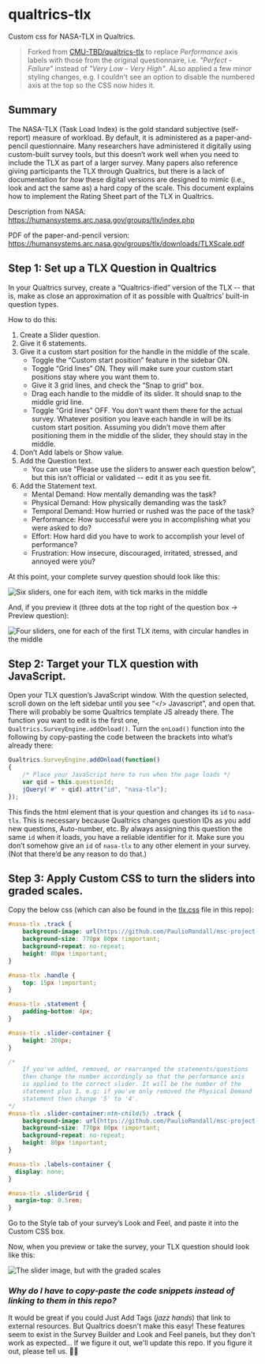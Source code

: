 # qualtrics-tlx

Custom css for NASA-TLX in Qualtrics.

> Forked from [CMU-TBD/qualtrics-tlx](https://github.com/CMU-TBD/qualtrics-tlx) to replace _Performance_ axis labels with those from the original questionnaire, i.e. _"Perfect - Failure"_ instead of _"Very Low - Very High"_. ALso applied a few minor styling changes, e.g. I couldn't see an option to disable the numbered axis at the top so the CSS now hides it. 

## Summary

The NASA-TLX (Task Load Index) is the gold standard subjective (self-report) measure of workload. By default, it is administered as a paper-and-pencil questionnaire. Many researchers have administered it digitally using custom-built survey tools, but this doesn’t work well when you need to include the TLX as part of a larger survey. Many papers also reference giving participants the TLX through Qualtrics, but there is a lack of documentation for _how_ these digital versions are designed to mimic (i.e., look and act the same as) a hard copy of the scale. This document explains how to implement the Rating Sheet part of the TLX in Qualtrics.

Description from NASA: https://humansystems.arc.nasa.gov/groups/tlx/index.php

PDF of the paper-and-pencil version: https://humansystems.arc.nasa.gov/groups/tlx/downloads/TLXScale.pdf

## Step 1: Set up a TLX Question in Qualtrics

In your Qualtrics survey, create a “Qualtrics-ified” version of the TLX -- that is, make as close an approximation of it as possible with Qualtrics’ built-in question types.

How to do this:

1. Create a Slider question.
2. Give it 6 statements.
3. Give it a custom start position for the handle in the middle of the scale.
   - Toggle the “Custom start position” feature in the sidebar ON.
   - Toggle “Grid lines” ON. They will make sure your custom start positions stay where you want them to.
   - Give it 3 grid lines, and check the “Snap to grid” box.
   - Drag each handle to the middle of its slider. It should snap to the middle grid line.
   - Toggle “Grid lines” OFF. You don’t want them there for the actual survey. Whatever position you leave each handle in will be its custom start position. Assuming you didn’t move them after positioning them in the middle of the slider, they should stay in the middle.
4. Don’t Add labels or Show value.
5. Add the Question text.
   - You can use “Please use the sliders to answer each question below”, but this isn’t official or validated -- edit it as you see fit.
6. Add the Statement text.
   - Mental Demand: How mentally demanding was the task?
   - Physical Demand: How physically demanding was the task?
   - Temporal Demand: How hurried or rushed was the pace of the task?
   - Performance: How successful were you in accomplishing what you were asked to do?
   - Effort: How hard did you have to work to accomplish your level of performance?
   - Frustration: How insecure, discouraged, irritated, stressed, and annoyed were you?

At this point, your complete survey question should look like this:

![Six sliders, one for each item, with tick marks in the middle](/edit-question.png "Question in Survey Builder")

And, if you preview it (three dots at the top right of the question box -> Preview question):

![Four sliders, one for each of the first TLX items, with circular handles in the middle](/preview-question-before-customstyle.png "Question in Preview Question window")

## Step 2: Target your TLX question with JavaScript.

Open your TLX question’s JavaScript window.
With the question selected, scroll down on the left sidebar until you see “</> Javascript”, and open that.
There will probably be some Qualtrics template JS already there. The function you want to edit is the first one, `Qualtrics.SurveyEngine.addOnload()`.
Turn the `onLoad()` function into the following by copy-pasting the code between the brackets into what’s already there:

```js
Qualtrics.SurveyEngine.addOnload(function()
{
    /* Place your JavaScript here to run when the page loads */
    var qid = this.questionId;
    jQuery('#' + qid).attr("id", "nasa-tlx");
});
```

This finds the html element that is your question and changes its `id` to `nasa-tlx`. This is necessary because Qualtrics changes question IDs as you add new questions, Auto-number, etc. By always assigning this question the same `id` when it loads, you have a reliable identifier for it.
Make sure you don’t somehow give an `id` of `nasa-tlx` to any other element in your survey. (Not that there’d be any reason to do that.)

## Step 3: Apply Custom CSS to turn the sliders into graded scales.

Copy the below css (which can also be found in the [tlx.css](/tlx.css) file in this repo):

```css
#nasa-tlx .track {
    background-image: url(https://github.com/PaulioRandall/msc-project-qualtrics-tlx/blob/main/tlx-scale.jpg?raw=true);
    background-size: 770px 80px !important;
    background-repeat: no-repeat;
    height: 80px !important;
}

#nasa-tlx .handle {
    top: 15px !important;
}

#nasa-tlx .statement {
    padding-bottom: 4px;
}

#nasa-tlx .slider-container {
    height: 200px;
}

/* 
    If you've added, removed, or rearranged the statements/questions
    then change the number accordingly so that the performance axis
    is applied to the correct slider. It will be the number of the
    statement plus 1. e.g: if you've only removed the Physical Demand
    statement then change '5' to '4'.
*/
#nasa-tlx .slider-container:nth-child(5) .track {
    background-image: url(https://github.com/PaulioRandall/msc-project-qualtrics-tlx/blob/main/tlx-scale-performance.jpg?raw=true);
    background-size: 770px 80px !important;
    background-repeat: no-repeat;
    height: 80px !important;
}

#nasa-tlx .labels-container {
  display: none;
}

#nasa-tlx .sliderGrid {
  margin-top: 0.5rem;
}
```
   
Go to the Style tab of your survey’s Look and Feel, and paste it into the Custom CSS box.

Now, when you preview or take the survey, your TLX question should look like this:

![The slider image, but with the graded scales](/qualtrics-tlx-question.png "Tada! NASA-TLX in Qualtrics")

### _Why do I have to copy-paste the code snippets instead of linking to them in this repo?_

It would be great if you could Just Add Tags (*jazz hands*) that link to external resources. But Qualtrics doesn't make this easy! These features seem to exist in the Survey Builder and Look and Feel panels, but they don't work as expected... If we figure it out, we'll update this repo. If you figure it out, please tell us. 🤷‍♀️
